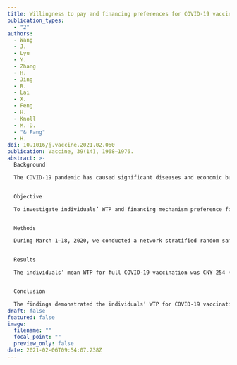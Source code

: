 ```yaml
---
title: Willingness to pay and financing preferences for COVID-19 vaccination in China
publication_types:
  - "2"
authors:
  - Wang
  - J.
  - Lyu
  - Y.
  - Zhang
  - H.
  - Jing
  - R.
  - Lai
  - X.
  - Feng
  - H.
  - Knoll
  - M. D.
  - "& Fang"
  - H.
doi: 10.1016/j.vaccine.2021.02.060
publication: Vaccine, 39(14), 1968–1976.
abstract: >-
  Background

  The COVID-19 pandemic has caused significant diseases and economic burdens in the world. Vaccines are often considered as a cost-effective way to prevent and control infectious diseases, and the research and development of COVID-19 vaccines have been progressing unprecedently. It is needed to understand individuals’ willingness to pay (WTP) among general population, which provides information about social demand, access and financing for future COVID-19 vaccination.


  Objective

  To investigate individuals’ WTP and financing mechanism preference for COVID-19 vaccination during the pandemic period in China.


  Methods

  During March 1–18, 2020, we conducted a network stratified random sampling survey with 2058 respondents in China. The survey questionnaires included out-of-pocket WTP, financing mechanism preference as well as basic characteristics of the respondents; risk perception and impact of the COVID-19 pandemic; attitude for future COVID-19 vaccination. Multivariable Tobit regression was used to determine impact factors for respondents’ out-of-pocket WTP.


  Results

  The individuals’ mean WTP for full COVID-19 vaccination was CNY 254 (USD 36.8) with median of CNY 100 (USD 14.5). Most respondents believed that governments (90.9%) and health insurance (78.0%) needed to pay for some or full portions of COVID-19 vaccination, although 84.3% stated that individuals needed to pay. Annual family income, employee size in the workplace, and whether considering the COVID-19 pandemic in China in a declining trend affected respondents’ WTP significantly.


  Conclusion

  The findings demonstrated the individuals’ WTP for COVID-19 vaccination in China and their preferences for financing sources from individuals, governments and health insurance. And to suggest an effective and optimal financing strategy, the public health perspective with equal access to COVID-19 vaccination should be prioritized to ensure a high vaccination rate.
draft: false
featured: false
image:
  filename: ""
  focal_point: ""
  preview_only: false
date: 2021-02-06T09:54:07.238Z
---
```

